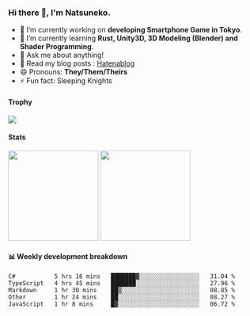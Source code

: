 ### Hi there 👋, I'm Natsuneko.

<!--
**mika-f/mika-f** is a ✨ _special_ ✨ repository because its `README.md` (this file) appears on your GitHub profile.

Here are some ideas to get you started:

- 🔭 I’m currently working on ...
- 🌱 I’m currently learning ...
- 👯 I’m looking to collaborate on ...
- 🤔 I’m looking for help with ...
- 💬 Ask me about ...
- 📫 How to reach me: ...
- 😄 Pronouns: ...
- ⚡ Fun fact: ...
-->

- 🔭 I’m currently working on **developing Smartphone Game in Tokyo**.
- 🌱 I’m currently learning **Rust, Unity3D, 3D Modeling (Blender) and Shader Programming**.
- 💬 Ask me about anything!
- 📝 Read my blog posts : [Hatenablog](https://mikazuki.hatenablog.jp/)
- 😄 Pronouns: **They/Them/Theirs**
- ⚡ Fun fact: Sleeping Knights

#### Trophy

<img src="https://github-profile-trophy.vercel.app/?username=mika-f&no-frame=true&row=1&column=6" />

#### Stats

<p>
  <img src="https://github-readme-stats.vercel.app/api?username=mika-f" height="182" />
  <img src="https://github-readme-stats.vercel.app/api/top-langs/?username=mika-f&layout=compact" height="182" />
</p>


#### 📊 Weekly development breakdown

<!--START_SECTION:waka-->
```text
C#           5 hrs 16 mins   ███████▓░░░░░░░░░░░░░░░░░   31.04 % 
TypeScript   4 hrs 45 mins   ███████░░░░░░░░░░░░░░░░░░   27.96 % 
Markdown     1 hr 30 mins    ██▒░░░░░░░░░░░░░░░░░░░░░░   08.85 % 
Other        1 hr 24 mins    ██░░░░░░░░░░░░░░░░░░░░░░░   08.27 % 
JavaScript   1 hr 8 mins     █▓░░░░░░░░░░░░░░░░░░░░░░░   06.72 % 
```
<!--END_SECTION:waka-->
